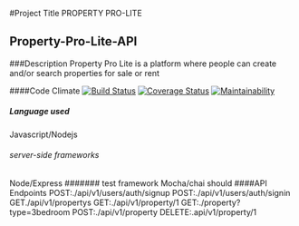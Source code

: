 #Project Title
PROPERTY PRO-LITE
## Property-Pro-Lite-API
###Description
Property Pro Lite is a platform where people can create and/or search properties for sale or rent

####Code Climate
[![Build Status](https://travis-ci.org/Ayesiza/Property-Pro-Lite-API.svg?branch=develop)](https://travis-ci.org/Ayesiza/Property-Pro-Lite-API)
[![Coverage Status](https://coveralls.io/repos/github/Ayesiza/Property-Pro-Lite-API/badge.svg?branch=develop)](https://coveralls.io/github/Ayesiza/Property-Pro-Lite-API?branch=develop)
[![Maintainability](https://api.codeclimate.com/v1/badges/583cc10e88753aa2bfc1/maintainability)](https://codeclimate.com/github/Ayesiza/Property-Pro-Lite-API/maintainability)

##### Language used
Javascript/Nodejs
###### server-side frameworks
Node/Express
####### test framework
Mocha/chai
should
####API Endpoints
POST:./api/v1/users/auth/signup
POST:./api/v1/users/auth/signin
GET./api/v1/propertys
GET:./api/v1/property/1
GET:./property?type=3bedroom
POST:./api/v1/property
DELETE:.api/v1/property/1







